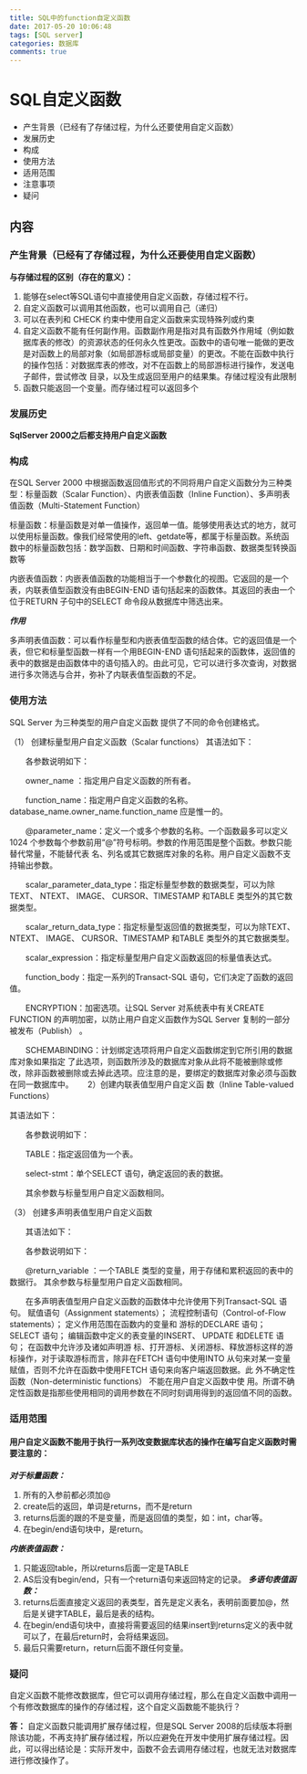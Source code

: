 ```yaml
---
title: SQL中的function自定义函数
date: 2017-05-20 10:06:48
tags: [SQL server]
categories: 数据库
comments: true
---
```

# SQL自定义函数
* 产生背景（已经有了存储过程，为什么还要使用自定义函数）
* 发展历史
* 构成
* 使用方法
* 适用范围
* 注意事项
* 疑问

## 内容
### 产生背景（已经有了存储过程，为什么还要使用自定义函数）
**与存储过程的区别（存在的意义）：**

1. 能够在select等SQL语句中直接使用自定义函数，存储过程不行。
2. 自定义函数可以调用其他函数，也可以调用自己（递归）
3. 可以在表列和 CHECK 约束中使用自定义函数来实现特殊列或约束
4. 自定义函数不能有任何副作用。函数副作用是指对具有函数外作用域（例如数据库表的修改）的资源状态的任何永久性更改。函数中的语句唯一能做的更改是对函数上的局部对象（如局部游标或局部变量）的更改。不能在函数中执行的操作包括：对数据库表的修改，对不在函数上的局部游标进行操作，发送电子邮件，尝试修改 目录，以及生成返回至用户的结果集。存储过程没有此限制
5. 函数只能返回一个变量。而存储过程可以返回多个

### 发展历史
**SqlServer 2000之后都支持用户自定义函数**
### 构成
在SQL Server 2000 中根据函数返回值形式的不同将用户自定义函数分为三种类型：标量函数（Scalar Function）、内嵌表值函数（Inline Function）、多声明表值函数（Multi-Statement Function）

标量函数：标量函数是对单一值操作，返回单一值。能够使用表达式的地方，就可以使用标量函数。像我们经常使用的left、getdate等，都属于标量函数。系统函数中的标量函数包括：数学函数、日期和时间函数、字符串函数、数据类型转换函数等

内嵌表值函数：内嵌表值函数的功能相当于一个参数化的视图。它返回的是一个表，内联表值型函数没有由BEGIN-END 语句括起来的函数体。其返回的表由一个位于RETURN 子句中的SELECT 命令段从数据库中筛选出来。

***作用***

多声明表值函数：可以看作标量型和内嵌表值型函数的结合体。它的返回值是一个表，但它和标量型函数一样有一个用BEGIN-END 语句括起来的函数体，返回值的表中的数据是由函数体中的语句插入的。由此可见，它可以进行多次查询，对数据进行多次筛选与合并，弥补了内联表值型函数的不足。

### 使用方法
SQL Server 为三种类型的用户自定义函数 提供了不同的命令创建格式。

（1） 创建标量型用户自定义函数（Scalar functions） 其语法如下：



　　各参数说明如下：

　　owner_name ：指定用户自定义函数的所有者。 

　　function_name：指定用户自定义函数的名称。database_name.owner_name.function_name 应是惟一的。 

　　@parameter_name：定义一个或多个参数的名称。一个函数最多可以定义1024 个参数每个参数前用“@”符号标明。参数的作用范围是整个函数。参数只能替代常量，不能替代表 名、列名或其它数据库对象的名称。用户自定义函数不支持输出参数。  

　　scalar_parameter_data_type：指定标量型参数的数据类型，可以为除TEXT、 NTEXT、 IMAGE、 CURSOR、TIMESTAMP 和TABLE 类型外的其它数据类型。  

　　scalar_return_data_type：指定标量型返回值的数据类型，可以为除TEXT、 NTEXT、 IMAGE、 CURSOR、TIMESTAMP 和TABLE 类型外的其它数据类型。  

　　scalar_expression：指定标量型用户自定义函数返回的标量值表达式。 

　　function_body：指定一系列的Transact-SQL 语句，它们决定了函数的返回值。  

　　ENCRYPTION：加密选项。让SQL Server 对系统表中有关CREATE FUNCTION 的声明加密，以防止用户自定义函数作为SQL Server 复制的一部分被发布（Publish） 。 

 　　SCHEMABINDING：计划绑定选项将用户自定义函数绑定到它所引用的数据库对象如果指定 了此选项，则函数所涉及的数据库对象从此将不能被删除或修改，除非函数被删除或去掉此选项。应注意的是，要绑定的数据库对象必须与函数在同一数据库中。　　
   2）创建内联表值型用户自定义函 数（Inline Table-valued Functions）

其语法如下：



　　各参数说明如下：

　　TABLE：指定返回值为一个表。

　　select-stmt：单个SELECT 语句，确定返回的表的数据。

　　其余参数与标量型用户自定义函数相同。

（3） 创建多声明表值型用户自定义函数

　　其语法如下：



　　各参数说明如下：

　　@return_variable ：一个TABLE 类型的变量，用于存储和累积返回的表中的数据行。 其余参数与标量型用户自定义函数相同。

　　在多声明表值型用户自定义函数的函数体中允许使用下列Transact-SQL 语句。 赋值语句（Assignment statements）； 流程控制语句（Control-of-Flow statements）； 定义作用范围在函数内的变量和 游标的DECLARE 语句； SELECT 语句； 编辑函数中定义的表变量的INSERT、 UPDATE 和DELETE 语句； 在函数中允许涉及诸如声明游 标、打开游标、关闭游标、释放游标这样的游标操作，对于读取游标而言，除非在FETCH 语句中使用INTO 从句来对某一变量赋值，否则不允许在函数中使用FETCH 语句来向客户端返回数据。此 外不确定性函数（Non-deterministic functions） 不能在用户自定义函数中使 用。所谓不确定性函数是指那些使用相同的调用参数在不同时刻调用得到的返回值不同的函数。
  
  ### 适用范围
  #### 用户自定义函数不能用于执行一系列改变数据库状态的操作在编写自定义函数时需要注意的：

***对于标量函数：***
1. 所有的入参前都必须加@
2.  create后的返回，单词是returns，而不是return
3.   returns后面的跟的不是变量，而是返回值的类型，如：int，char等。
4.   在begin/end语句块中，是return。

***内嵌表值函数：***
1. 只能返回table，所以returns后面一定是TABLE
2. AS后没有begin/end，只有一个return语句来返回特定的记录。
***多语句表值函数：***
1. returns后面直接定义返回的表类型，首先是定义表名，表明前面要加@，然后是关键字TABLE，最后是表的结构。
2.  在begin/end语句块中，直接将需要返回的结果insert到returns定义的表中就可以了，在最后return时，会将结果返回。
3.  最后只需要return，return后面不跟任何变量。

### 疑问
自定义函数不能修改数据库，但它可以调用存储过程，那么在自定义函数中调用一个有修改数据库的操作的存储过程，这个自定义函数能不能执行？

**答：**
自定义函数只能调用扩展存储过程，但是SQL Server 2008的后续版本将删除该功能，不再支持扩展存储过程，所以应避免在开发中使用扩展存储过程。因此，可以得出结论是：实际开发中，函数不会去调用存储过程，也就无法对数据库进行修改操作了。



























